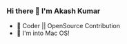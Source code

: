 ###                       Hi there 👋 I'm Akash Kumar
<!--
<img align="right" src="https://github.com/MrAkashKumar/mrAkashKumar/blob/master/The-7-Most.png" /> 
-->

- 🔭 Coder || OpenSource Contribution
- 🐧 I'm into Mac OS!

<!--
**MrAkashKumar/mrAkashKumar** is a ✨ _special_ ✨ repository because its `README.md` (this file) appears on your GitHub profile.

Here are some ideas to get you started:

- 🔭 I’m currently working on ...
- 🌱 I’m currently learning ...
- 👯 I’m looking to collaborate on ...
- 🤔 I’m looking for help with ...
- 💬 Ask me about ...
<img align="right" src="https://github-readme-stats.vercel.app/api?username=MrAkashKumar&theme=shades-of-purple&show_icons=true"/>

   
- 📫 How to reach me: ... <!-- https://www.linkedin.com/in/mrakashkumar/  -->
<!-- - 😄 Pronouns: ...
- ⚡ Fun fact: ...
-->

 
